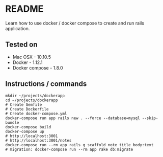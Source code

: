 # README

Learn how to use docker / docker compose to create and run rails application.

## Tested on

* Mac OSX - 10.10.5
* Docker - 1.12.1
* Docker compose - 1.8.0

## Instructions / commands

```
mkdir ~/projects/dockerapp
cd ~/projects/dockerapp
# Create Gemfile
# Create Dockerfile
# Create docker-compose.yml
docker-compose run app rails new . --force --database=mysql --skip-bundle
docker-compose build
docker-compose up
# http://localhost:3001
# http://localhost:3001/notes
docker-compose run --rm app rails g scaffold note title body:text
# migration: docker-compose run --rm app rake db:migrate
```